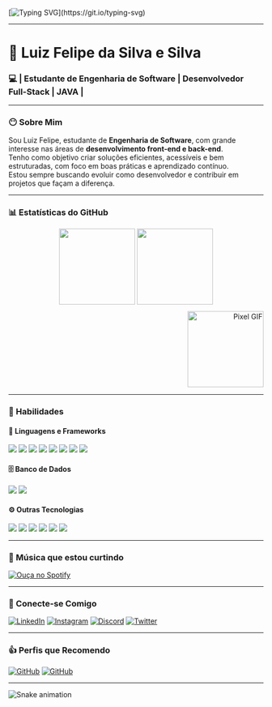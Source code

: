 [![Typing SVG](https://readme-typing-svg.herokuapp.com?font=Fira+Code&pause=1000&color=FFFFFF&width=500&lines=Olá!;Sou+Luiz+Felipe,+estudante+de+Engenharia+de+Software.;Apaixonado+por+Front-end+e+Back-end.;Sempre+em+busca+de+desafios+e+aprendizado!)](https://git.io/typing-svg)

---

# 👋 Luiz Felipe da Silva e Silva  
### 💻 | Estudante de Engenharia de Software | Desenvolvedor Full-Stack | JAVA |

---

### 😶 Sobre Mim  
Sou Luiz Felipe, estudante de **Engenharia de Software**, com grande interesse nas áreas de **desenvolvimento front-end e back-end**.  
Tenho como objetivo criar soluções eficientes, acessíveis e bem estruturadas, com foco em boas práticas e aprendizado contínuo.  
Estou sempre buscando evoluir como desenvolvedor e contribuir em projetos que façam a diferença.

---

### 📊 Estatísticas do GitHub  

<div align="center">
  <img src="https://github-readme-stats.vercel.app/api?username=sychr12&show_icons=true&count_private=true&theme=radical&hide_border=false" height="150" />
  <img src="https://github-readme-stats.vercel.app/api/top-langs?username=sychr12&layout=compact&langs_count=5&theme=radical&hide_border=false" height="150" />
</div>

<p align="right" style="margin-top: 10px;">
  <img src="https://i.pinimg.com/originals/cf/43/d7/cf43d742e44ed7852c5ff1bf59396259.gif" alt="Pixel GIF" height="150">
</p>

---

### 💪 Habilidades  

<div align="left">

#### 🧠 Linguagens e Frameworks  
<img src="https://img.shields.io/badge/Java-007396?logo=openjdk&logoColor=white" />  
<img src="https://img.shields.io/badge/JavaScript-F7DF1E?logo=javascript&logoColor=black" />
<img src="https://img.shields.io/badge/TypeScript-3178C6?logo=typescript&logoColor=white" />
<img src="https://img.shields.io/badge/Python-3776AB?logo=python&logoColor=white" />
<img src="https://img.shields.io/badge/React-61DAFB?logo=react&logoColor=black" />
<img src="https://img.shields.io/badge/Node.js-339933?logo=nodedotjs&logoColor=white" />
<img src="https://img.shields.io/badge/Spring_Boot-6DB33F?logo=springboot&logoColor=white" />
<img src="https://img.shields.io/badge/Flask-000000?logo=flask&logoColor=white" />

#### 🗄️ Banco de Dados  
<img src="https://img.shields.io/badge/MySQL-4479A1?logo=mysql&logoColor=white" />
<img src="https://img.shields.io/badge/MongoDB-47A248?logo=mongodb&logoColor=white" />

#### ⚙️ Outras Tecnologias  
<img src="https://img.shields.io/badge/HTML5-E34F26?logo=html5&logoColor=white" />
<img src="https://img.shields.io/badge/CSS3-1572B6?logo=css3&logoColor=white" />
<img src="https://img.shields.io/badge/Git-F05032?logo=git&logoColor=white" />
<img src="https://img.shields.io/badge/GitHub-181717?logo=github&logoColor=white" />
<img src="https://img.shields.io/badge/Android_Studio-3DDC84?logo=androidstudio&logoColor=white" />
<img src="https://img.shields.io/badge/Pygame-FF7F00?logo=python&logoColor=white" />

</div>

---

### 🎵 Música que estou curtindo  
[![Ouça no Spotify](https://img.shields.io/badge/Spotify-Listen-green?logo=spotify&style=flat)](https://open.spotify.com/track/0llzgiUXaGeoI4uN0rl8sn?si=kKxVRVgsREW7n4Hq3kjM3Q)

---

### 💼 Conecte-se Comigo  

[![LinkedIn](https://img.shields.io/badge/LinkedIn-Luiz%20Felipe-0077B5?logo=linkedin&logoColor=white)](https://www.linkedin.com/in/luiz-felipe-silva-490094260)
[![Instagram](https://img.shields.io/badge/Instagram-@luizfelipe-E4405F?logo=instagram&logoColor=white)](https://instagram.com/seu-usuario)
[![Discord](https://img.shields.io/badge/Discord-Luiz%20Felipe%231234-5865F2?logo=discord&logoColor=white)](https://discord.com/users/1318751165235859539)
[![Twitter](https://img.shields.io/badge/Twitter-@luizfelipe-1DA1F2?logo=twitter&logoColor=white)](https://twitter.com/seu-usuario)

---

### 👍 Perfis que Recomendo  

[![GitHub](https://img.shields.io/badge/GitHub-VitorRamires-181717?logo=github&logoColor=white)](https://github.com/VitorRamires468)
[![GitHub](https://img.shields.io/badge/GitHub-Alvesvnc-181717?logo=github&logoColor=white)](https://github.com/Alvesvnc)

---

<img src="https://raw.githubusercontent.com/sychr12/sychr12/output/snake.svg" alt="Snake animation" />





